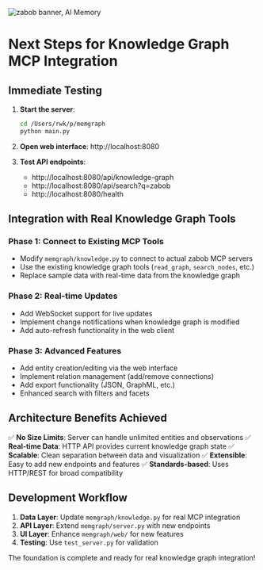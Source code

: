 ![zabob banner, AI Memory](docs/images/zabob-banner.jpg)

# Next Steps for Knowledge Graph MCP Integration

## Immediate Testing

1. **Start the server**:

   ```bash
   cd /Users/rwk/p/memgraph
   python main.py
   ```

2. **Open web interface**: http://localhost:8080

3. **Test API endpoints**:
   - http://localhost:8080/api/knowledge-graph
   - http://localhost:8080/api/search?q=zabob
   - http://localhost:8080/health

## Integration with Real Knowledge Graph Tools

### Phase 1: Connect to Existing MCP Tools

- Modify `memgraph/knowledge.py` to connect to actual zabob MCP servers
- Use the existing knowledge graph tools (`read_graph`, `search_nodes`, etc.)
- Replace sample data with real-time data from the knowledge graph

### Phase 2: Real-time Updates

- Add WebSocket support for live updates
- Implement change notifications when knowledge graph is modified
- Add auto-refresh functionality in the web client

### Phase 3: Advanced Features

- Add entity creation/editing via the web interface
- Implement relation management (add/remove connections)
- Add export functionality (JSON, GraphML, etc.)
- Enhanced search with filters and facets

## Architecture Benefits Achieved

✅ **No Size Limits**: Server can handle unlimited entities and observations
✅ **Real-time Data**: HTTP API provides current knowledge graph state
✅ **Scalable**: Clean separation between data and visualization
✅ **Extensible**: Easy to add new endpoints and features
✅ **Standards-based**: Uses HTTP/REST for broad compatibility

## Development Workflow

1. **Data Layer**: Update `memgraph/knowledge.py` for real MCP integration
2. **API Layer**: Extend `memgraph/server.py` with new endpoints
3. **UI Layer**: Enhance `memgraph/web/` for new features
4. **Testing**: Use `test_server.py` for validation

The foundation is complete and ready for real knowledge graph integration!
